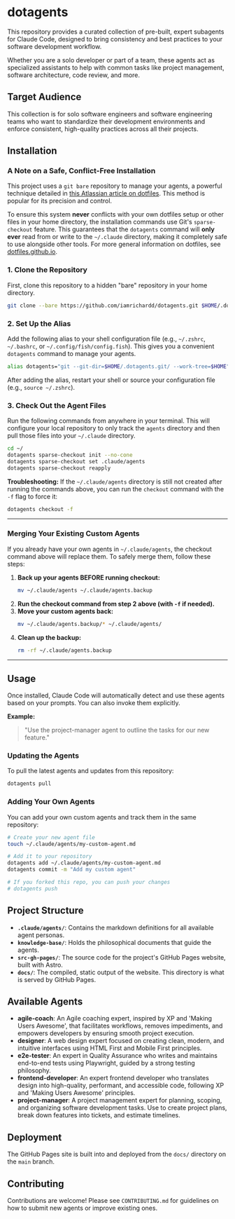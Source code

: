 # dotagents

This repository provides a curated collection of pre-built, expert subagents for Claude Code, designed to bring consistency and best practices to your software development workflow.

Whether you are a solo developer or part of a team, these agents act as specialized assistants to help with common tasks like project management, software architecture, code review, and more.

## Target Audience

This collection is for solo software engineers and software engineering teams who want to standardize their development environments and enforce consistent, high-quality practices across all their projects.

## Installation

### A Note on a Safe, Conflict-Free Installation

This project uses a `git bare` repository to manage your agents, a powerful technique detailed in [this Atlassian article on dotfiles](https://www.atlassian.com/git/tutorials/dotfiles). This method is popular for its precision and control.

To ensure this system **never** conflicts with your own dotfiles setup or other files in your home directory, the installation commands use Git's `sparse-checkout` feature. This guarantees that the `dotagents` command will **only ever** read from or write to the `~/.claude` directory, making it completely safe to use alongside other tools. For more general information on dotfiles, see [dotfiles.github.io](https://dotfiles.github.io/).

### 1. Clone the Repository

First, clone this repository to a hidden "bare" repository in your home directory.

```bash
git clone --bare https://github.com/iamrichardd/dotagents.git $HOME/.dotagents.git
```

### 2. Set Up the Alias

Add the following alias to your shell configuration file (e.g., `~/.zshrc`, `~/.bashrc`, or `~/.config/fish/config.fish`). This gives you a convenient `dotagents` command to manage your agents.

```bash
alias dotagents="git --git-dir=$HOME/.dotagents.git/ --work-tree=$HOME"
```

After adding the alias, restart your shell or source your configuration file (e.g., `source ~/.zshrc`).

### 3. Check Out the Agent Files

Run the following commands from anywhere in your terminal. This will configure your local repository to only track the `agents` directory and then pull those files into your `~/.claude` directory.

```bash
cd ~/
dotagents sparse-checkout init --no-cone
dotagents sparse-checkout set .claude/agents
dotagents sparse-checkout reapply
```

**Troubleshooting:**
If the `~/.claude/agents` directory is still not created after running the commands above, you can run the `checkout` command with the `-f` flag to force it:

```bash
dotagents checkout -f
```

---

### **Merging Your Existing Custom Agents**

If you already have your own agents in `~/.claude/agents`, the checkout command above will replace them. To safely merge them, follow these steps:

1.  **Back up your agents BEFORE running checkout:**
    ```bash
    mv ~/.claude/agents ~/.claude/agents.backup
    ```
2.  **Run the checkout command from step 2 above (with `-f` if needed).**
3.  **Move your custom agents back:**
    ```bash
    mv ~/.claude/agents.backup/* ~/.claude/agents/
    ```
4.  **Clean up the backup:**
    ```bash
    rm -rf ~/.claude/agents.backup
    ```
---

## Usage

Once installed, Claude Code will automatically detect and use these agents based on your prompts. You can also invoke them explicitly.

**Example:**
> "Use the project-manager agent to outline the tasks for our new feature."

### Updating the Agents

To pull the latest agents and updates from this repository:

```bash
dotagents pull
```

### Adding Your Own Agents

You can add your own custom agents and track them in the same repository:

```bash
# Create your new agent file
touch ~/.claude/agents/my-custom-agent.md

# Add it to your repository
dotagents add ~/.claude/agents/my-custom-agent.md
dotagents commit -m "Add my custom agent"

# If you forked this repo, you can push your changes
# dotagents push
```

## Project Structure

- **`.claude/agents/`**: Contains the markdown definitions for all available agent personas.
- **`knowledge-base/`**: Holds the philosophical documents that guide the agents.
- **`src-gh-pages/`**: The source code for the project's GitHub Pages website, built with Astro.
- **`docs/`**: The compiled, static output of the website. This directory is what is served by GitHub Pages.

## Available Agents

- **agile-coach**: An Agile coaching expert, inspired by XP and 'Making Users Awesome', that facilitates workflows, removes impediments, and empowers developers by ensuring smooth project execution.
- **designer**: A web design expert focused on creating clean, modern, and intuitive interfaces using HTML First and Mobile First principles.
- **e2e-tester**: An expert in Quality Assurance who writes and maintains end-to-end tests using Playwright, guided by a strong testing philosophy.
- **frontend-developer**: An expert frontend developer who translates design into high-quality, performant, and accessible code, following XP and 'Making Users Awesome' principles.
- **project-manager**: A project management expert for planning, scoping, and organizing software development tasks. Use to create project plans, break down features into tickets, and estimate timelines.

## Deployment

The GitHub Pages site is built into and deployed from the `docs/` directory on the `main` branch.

## Contributing

Contributions are welcome! Please see `CONTRIBUTING.md` for guidelines on how to submit new agents or improve existing ones.
